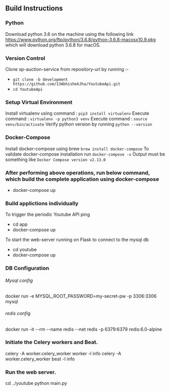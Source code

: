 ## Build Instructions

### Python
Download python 3.6 on the machine using the following link https://www.python.org/ftp/python/3.6.8/python-3.6.8-macosx10.9.pkg which will download python 3.6.8 for macOS.

### Version Control
Clone sp-auction-service from repository-url by running :-
* `git clone -b development https://github.com/13AbhishekJha/YoutubeApi.git`
* `cd YoutubeApi`

### Setup Virtual Environment
Install virtualenv using command : `pip3 install virtualenv`
Execute command : `virtualenv -p python3 venv`
Execute command : `source venv/bin/activate`
Verify python version by running `python --version`

### Docker-Compose
Install docker-compose using brew `brew install docker-compose`
To validate docker-compose installation run `docker-compose -v`
Output must be something like `Docker Compose version v2.13.0`

### After performing above operations, run below command, which build the complete application using docker-compose
* docker-compose up

### Build applictions individually
To trigger the periodic Youtube API ping
* cd app
* docker-compose up

To start the web-server running on Flask to connect to the mysql db
* cd youtube
* docker-compose up

### DB Configuration
###### Mysql config
docker run -e MYSQL_ROOT_PASSWORD=my-secret-pw -p 3306:3306 mysql

###### redis config
docker run -it --rm --name redis --net redis -p 6379:6379 redis:6.0-alpine


### Initiate the Celery workers and Beat.
celery -A worker.celery_worker worker -l info
celery -A worker.celery_worker beat -l info


### Run the web server.
cd ../youtube
python main.py
